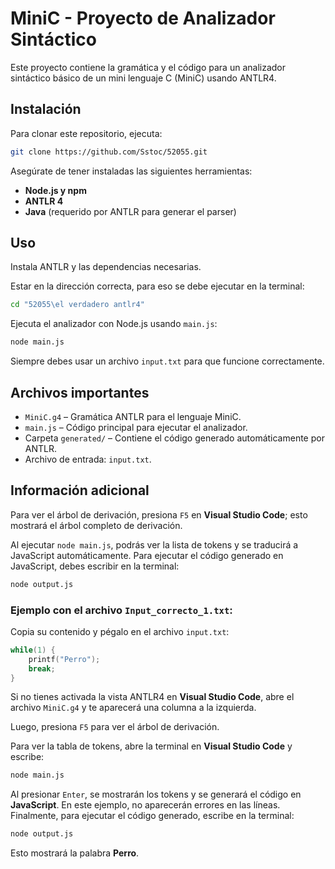 # MiniC - Proyecto de Analizador Sintáctico

Este proyecto contiene la gramática y el código para un analizador sintáctico básico de un mini lenguaje C (MiniC) usando ANTLR4.

## Instalación

Para clonar este repositorio, ejecuta:

```bash
git clone https://github.com/Sstoc/52055.git
```

Asegúrate de tener instaladas las siguientes herramientas:

- **Node.js y npm**
- **ANTLR 4**
- **Java** (requerido por ANTLR para generar el parser)

## Uso

Instala ANTLR y las dependencias necesarias.

Estar en la dirección correcta, para eso se debe ejecutar en la terminal:

```bash
cd "52055\el verdadero antlr4"
```

Ejecuta el analizador con Node.js usando `main.js`:

```bash
node main.js
```

Siempre debes usar un archivo `input.txt` para que funcione correctamente.

## Archivos importantes

- `MiniC.g4` – Gramática ANTLR para el lenguaje MiniC.
- `main.js` – Código principal para ejecutar el analizador.
- Carpeta `generated/` – Contiene el código generado automáticamente por ANTLR.
- Archivo de entrada: `input.txt`.

## Información adicional

Para ver el árbol de derivación, presiona `F5` en **Visual Studio Code**; esto mostrará el árbol completo de derivación.

Al ejecutar `node main.js`, podrás ver la lista de tokens y se traducirá a JavaScript automáticamente. Para ejecutar el código generado en JavaScript, debes escribir en la terminal:

```bash
node output.js
```

### Ejemplo con el archivo `Input_correcto_1.txt`:

Copia su contenido y pégalo en el archivo `input.txt`:

```c
while(1) {
    printf("Perro");
    break;
}
```

Si no tienes activada la vista ANTLR4 en **Visual Studio Code**, abre el archivo `MiniC.g4` y te aparecerá una columna a la izquierda.

Luego, presiona `F5` para ver el árbol de derivación.

Para ver la tabla de tokens, abre la terminal en **Visual Studio Code** y escribe:

```bash
node main.js
```

Al presionar `Enter`, se mostrarán los tokens y se generará el código en **JavaScript**. En este ejemplo, no aparecerán errores en las líneas. Finalmente, para ejecutar el código generado, escribe en la terminal:

```bash
node output.js
```

Esto mostrará la palabra **Perro**.
